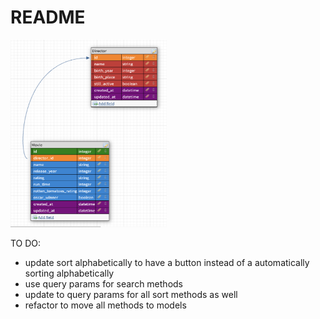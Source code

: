 # README

<img src="database_schema.png" alt="Database schema" style="height:300px; width:250px;"/>


TO DO:
- update sort alphabetically to have a button instead of a automatically sorting alphabetically
- use query params for search methods
- update to query params for all sort methods as well
- refactor to move all methods to models




